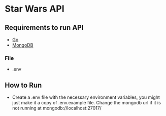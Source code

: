 # Star Wars API

## Requirements to run API

- [Go](https://golang.org/dl/)
- [MongoDB](https://www.mongodb.com/2)

### File

- .env

## How to Run 

- Create a .env file with the necessary environment variables, you might just make it a copy of .env.example file. Change the mongodb url if it is not running at mongodb://localhost:27017/
